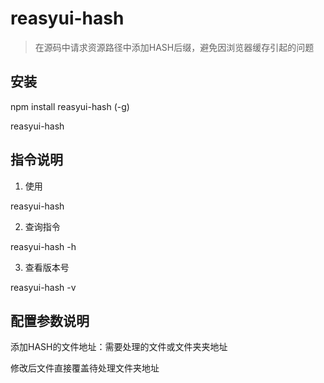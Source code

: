 # reasyui-hash

> 在源码中请求资源路径中添加HASH后缀，避免因浏览器缓存引起的问题

## 安装

npm install reasyui-hash (-g)

reasyui-hash

## 指令说明

1.  使用

   reasyui-hash

2.  查询指令

   reasyui-hash -h

3.  查看版本号

   reasyui-hash -v


## 配置参数说明

添加HASH的文件地址：需要处理的文件或文件夹夹地址

修改后文件直接覆盖待处理文件夹地址


